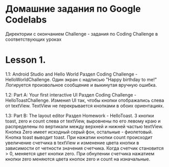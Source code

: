 # Домашние задания по Google Codelabs

Директории с окончанием Challenge - задания по Coding Challenge в соответствующих уроках

# Lesson 1.
1.1: Android Studio and Hello World
Раздел Coding Challenge - HelloWorldChallenge. Один экран с надписью "Happy birthday to me!" Логируется произвольное сообщение и выкинутая вручную ошибка.

1.2: Part A: Your first interactive UI
Раздел Coding Challenge - HelloToastChallenge. Изменил UI так, чтобы кнопки отображались слева от textView. TextView не перекрывается кнопками в обоих ориентациях.

1.3: Part B: The layout editor
Раздел Homework - HelloToast. 3 кнопки toast, zero и count слева от textView, выровнены по его левому краю и распределены по вертикали между верхней и нижней частью textView. Кнопка Zero имеет исходный серый фон, остальные - фиолетовый. Кнопка toast выводит toast. При нажатии кнопки count происходит увеличение счетчика в textView и изменение цвета кнопки в зависимости от четности значения счетчика. Когда счетчик становится > 0, меняется цвет кнопки zero. При обнулении счетчика нажатием кнопки zero меняются цвета кнопок zero и count на изначальные.
